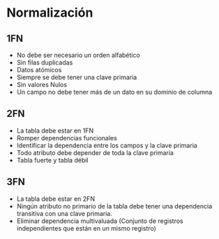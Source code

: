 # Normalización

## 1FN
- No debe ser necesario un orden alfabético
- Sin filas duplicadas
- Datos atómicos
- Siempre se debe tener una clave primaria
- Sin valores Nulos
- Un campo no debe tener más de un dato en su dominio de columna

## 2FN
- La tabla debe estar en 1FN
- Romper dependencias funcionales
- Identificar la dependencia entre los campos y la clave primaria 
- Todo atributo debe depender de toda la clave primaria
- Tabla fuerte y tabla débil

## 3FN
- La tabla debe estar en 2FN
- Ningún atributo no primario de la tabla debe tener una dependencia transitiva con una clave primaria.
- Eliminar dependencia multivaluada (Conjunto de registros independientes que están en un mismo registro)